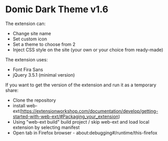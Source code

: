 # Domic Dark Theme v1.6

The extension can:
- Change site name
- Set custom icon
- Set a theme to choose from 2
- Inject CSS style on the site (your own or your choice from ready-made)

The extension uses:
- Font Fira Sans
- jQuery 3.5.1 (minimal version)

If you want to get the version of the extension and run it as a temporary share:
- Clone the repository
- install web-ext(https://extensionworkshop.com/documentation/develop/getting-started-with-web-ext/#Packaging_your_extension)
- Using "web-ext build" build project / skip web-ext and load local extension by selecting manifest
- Open tab in Firefox browser - about:debugging#/runtime/this-firefox
